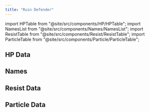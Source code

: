 ```yaml
---
title: "Ruin Defender"
---
```


import HPTable from "@site/src/components/HP/HPTable";
import NamesList from "@site/src/components/Names/NamesList";
import ResistTable from "@site/src/components/Resist/ResistTable";
import ParticleTable from "@site/src/components/Particle/ParticleTable";

## HP Data

<HPTable item_key="ruindefender" data_src="enemy" />

## Names

<NamesList item_key="ruindefender" data_src="enemy" />

## Resist Data

<ResistTable item_key="ruindefender" data_src="enemy" />

## Particle Data

<ParticleTable item_key="ruindefender" data_src="enemy" />